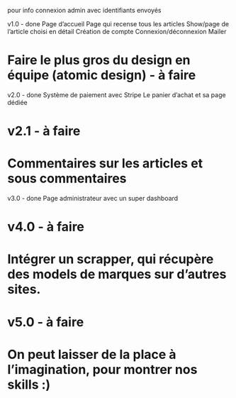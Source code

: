 pour info connexion admin avec identifiants envoyés  

v1.0 - done
Page d’accueil
Page qui recense tous les articles
Show/page de l’article choisi en détail
Création de compte
Connexion/déconnexion
Mailer

# Faire le plus gros du design en équipe (atomic design) - à faire

v2.0 - done
Système de paiement avec Stripe
Le panier d’achat et sa page dédiée

# v2.1 - à faire
# Commentaires sur les articles et sous commentaires

v3.0 - done 
Page administrateur avec un super dashboard

# v4.0 - à faire
# Intégrer un scrapper, qui récupère des models de marques sur d’autres sites.

# v5.0 - à faire
# On peut laisser de la place à l’imagination, pour montrer nos skills :)
